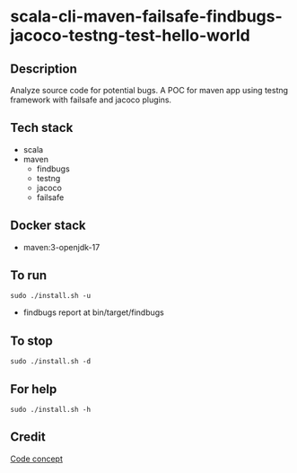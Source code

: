 # scala-cli-maven-failsafe-findbugs-jacoco-testng-test-hello-world

## Description
Analyze source code for potential bugs.
A POC for maven app using testng
framework with failsafe and jacoco plugins.

## Tech stack
- scala
- maven
	- findbugs
  - testng
  - jacoco
  - failsafe

## Docker stack
- maven:3-openjdk-17

## To run
`sudo ./install.sh -u`
- findbugs report at bin/target/findbugs

## To stop
`sudo ./install.sh -d`

## For help
`sudo ./install.sh -h`

## Credit
[Code concept](https://github.com/eugenp/tutorials/tree/master/testing-modules/testng)
